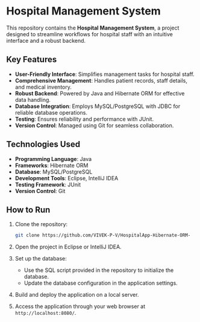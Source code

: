 # Hospital Management System  

This repository contains the **Hospital Management System**, a project designed to streamline workflows for hospital staff with an intuitive interface and a robust backend.  

## Key Features  
- **User-Friendly Interface**: Simplifies management tasks for hospital staff.  
- **Comprehensive Management**: Handles patient records, staff details, and medical inventory.  
- **Robust Backend**: Powered by Java and Hibernate ORM for effective data handling.  
- **Database Integration**: Employs MySQL/PostgreSQL with JDBC for reliable database operations.  
- **Testing**: Ensures reliability and performance with JUnit.  
- **Version Control**: Managed using Git for seamless collaboration.  

## Technologies Used  
- **Programming Language**: Java  
- **Frameworks**: Hibernate ORM  
- **Database**: MySQL/PostgreSQL  
- **Development Tools**: Eclipse, IntelliJ IDEA  
- **Testing Framework**: JUnit  
- **Version Control**: Git  

## How to Run  
1. Clone the repository:  
   ```bash  
   git clone https://github.com/VIVEK-P-V/HospitalApp-Hibernate-ORM-
   ```

2. Open the project in Eclipse or IntelliJ IDEA.  

3. Set up the database:  
   - Use the SQL script provided in the repository to initialize the database.  
   - Update the database configuration in the application settings.  

4. Build and deploy the application on a local server.  

5. Access the application through your web browser at `http://localhost:8080/`.  


